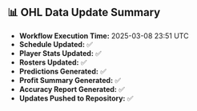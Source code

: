 ## 📊 OHL Data Update Summary
- **Workflow Execution Time:** 2025-03-08 23:51 UTC
- **Schedule Updated:** ✅
- **Player Stats Updated:** ✅
- **Rosters Updated:** ✅
- **Predictions Generated:** ✅
- **Profit Summary Generated:** ✅
- **Accuracy Report Generated:** ✅
- **Updates Pushed to Repository:** ✅
